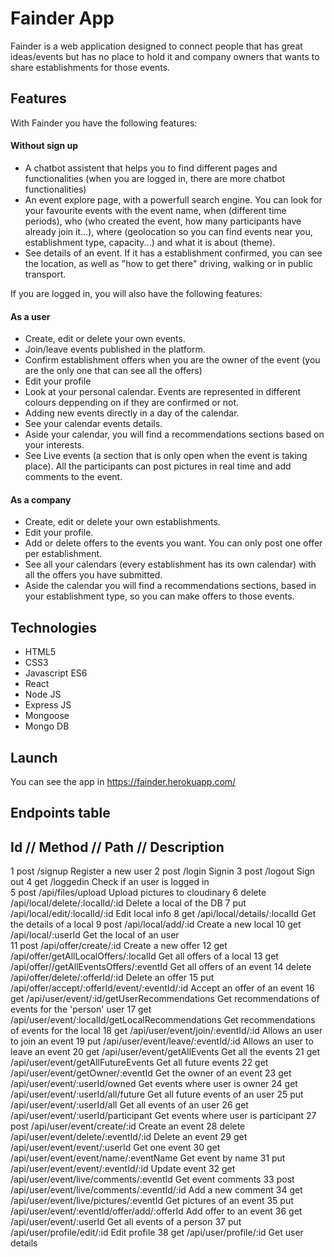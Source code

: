 # Fainder App

Fainder is a web application designed to connect people that has great ideas/events but has no place to hold it and company owners that wants to share establishments for those events.

## Features

With Fainder you have the following features: 

#### Without sign up
  - A chatbot assistent that helps you to find different pages and functionalities (when you are logged in, there are more chatbot functionalities)
  - An event explore page, with a powerfull search engine. You can look for your favourite events with the event name, when (different time periods), who (who created the event, how many participants have already join it...), where (geolocation so you can find events near you, establishment type, capacity...) and what it is about (theme).
  - See details of an event. If it has a establishment confirmed, you can see the location, as well as "how to get there" driving, walking or in public transport.
 
 If you are logged in, you will also have the following features: 
 
  #### As a user
  - Create, edit or delete your own events.
  - Join/leave events published in the platform.
  - Confirm establishment offers when you are the owner of the event (you are the only one that can see all the offers)
  - Edit your profile
  - Look at your personal calendar. Events are represented in different colours deppending on if they are confirmed or not. 
  - Adding new events directly in a day of the calendar.
  - See your calendar events details.
  - Aside your calendar, you will find a recommendations sections based on your interests.
  - See Live events (a section that is only open when the event is taking place). All the participants can post pictures in real time and add comments to the event.
  
  #### As a company
  - Create, edit or delete your own establishments.
  - Edit your profile.
  - Add or delete offers to the events you want. You can only post one offer per establishment.
  - See all your calendars (every establishment has its own calendar) with all the offers you have submitted.
  - Aside the calendar you will find a recommendations sections, based in your establishment type, so you can make offers to those events. 


## Technologies
- HTML5
- CSS3
- Javascript ES6
- React
- Node JS
- Express JS
- Mongoose
- Mongo DB

## Launch
 
 You can see the app in https://fainder.herokuapp.com/


## Endpoints table


Id // Method // Path                                            //  Description
----------------------------------------------------------------------------------------------------------
1       post    /signup                                             Register a new user
2       post    /login                                              Signin
3       post    /logout                                             Sign out
4       get     /loggedin                                           Check if an user is logged in                          
5       post    /api/files/upload                                   Upload pictures to cloudinary
6       delete  /api/local/delete/:localId/:id                      Delete a local of the DB
7       put     /api/local/edit/:localId/:id                        Edit local info
8       get     /api/local/details/:localId                         Get the details of a local
9       post    /api/local/add/:id                                  Create a new local
10      get     /api/local/:userId                                  Get the local of an user    
11      post    /api/offer/create/:id                               Create a new offer
12      get     /api/offer/getAllLocalOffers/:localId               Get all offers of a local
13      get     /api/offer//getAllEventsOffers/:eventId             Get all offers of an event
14      delete  /api/offer/delete/:offerId/:id                      Delete an offer
15      put     /api/offer/accept/:offerId/event/:eventId/:id       Accept an offer of an event
16      get     /api/user/event/:id/getUserRecommendations          Get recommendations of events for the 'person' user
17      get     /api/user/event/:localId/getLocalRecommendations    Get recommendations of events for the local
18      get     /api/user/event/join/:eventId/:id                   Allows an user to join an event
19      put     /api/user/event/leave/:eventId/:id                  Allows an user to leave an event
20      get     /api/user/event/getAllEvents                        Get all the events
21      get     /api/user/event/getAllFutureEvents                  Get all future events
22      get     /api/user/event/getOwner/:eventId                   Get the owner of an event
23      get     /api/user/event/:userId/owned                       Get events where user is owner
24      get     /api/user/event/:userId/all/future                  Get all future events of an user
25      put     /api/user/event/:userId/all                         Get all events of an user
26      get     /api/user/event/:userId/participant                 Get events where user is participant
27      post    /api/user/event/create/:id                          Create an event
28      delete  /api/user/event/delete/:eventId/:id                 Delete an event
29      get     /api/user/event/event/:userId                       Get one event
30      get     /api/user/event/event/name/:eventName               Get event by name
31      put     /api/user/event/event/:eventId/:id                  Update event
32      get     /api/user/event/live/comments/:eventId              Get event comments
33      post    /api/user/event/live/comments/:eventId/:id          Add a new comment
34      get     /api/user/event/live/pictures/:eventId              Get pictures of an event
35      put     /api/user/event/:eventId/offer/add/:offerId         Add offer to an event
36      get     /api/user/event/:userId                             Get all events of a person
37      put     /api/user/profile/edit/:id                          Edit profile
38      get     /api/user/profile/:id                               Get user details
